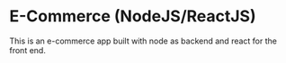 # E-Commerce (NodeJS/ReactJS)

This is an e-commerce app built with node as backend and react for the front end. 